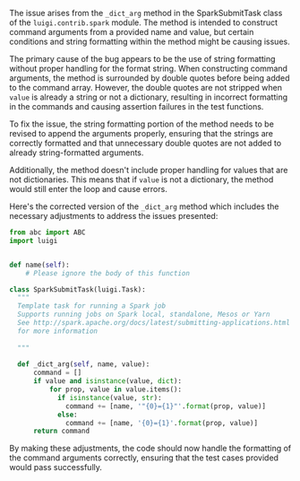 The issue arises from the `_dict_arg` method in the SparkSubmitTask class of the `luigi.contrib.spark` module. The method is intended to construct command arguments from a provided name and value, but certain conditions and string formatting within the method might be causing issues.

The primary cause of the bug appears to be the use of string formatting without proper handling for the format string. When constructing command arguments, the method is surrounded by double quotes before being added to the command array. However, the double quotes are not stripped when `value` is already a string or not a dictionary, resulting in incorrect formatting in the commands and causing assertion failures in the test functions.

To fix the issue, the string formatting portion of the method needs to be revised to append the arguments properly, ensuring that the strings are correctly formatted and that unnecessary double quotes are not added to already string-formatted arguments.

Additionally, the method doesn't include proper handling for values that are not dictionaries. This means that if `value` is not a dictionary, the method would still enter the loop and cause errors.

Here's the corrected version of the `_dict_arg` method which includes the necessary adjustments to address the issues presented:

```python
from abc import ABC
import luigi


def name(self):
    # Please ignore the body of this function

class SparkSubmitTask(luigi.Task):
  """
  Template task for running a Spark job
  Supports running jobs on Spark local, standalone, Mesos or Yarn
  See http://spark.apache.org/docs/latest/submitting-applications.html
  for more information
  
  """
  
  def _dict_arg(self, name, value):
      command = []
      if value and isinstance(value, dict):
          for prop, value in value.items():
            if isinstance(value, str):
              command += [name, '"{0}={1}"'.format(prop, value)]
            else:
              command += [name, '{0}={1}'.format(prop, value)]
      return command
```

By making these adjustments, the code should now handle the formatting of the command arguments correctly, ensuring that the test cases provided would pass successfully.